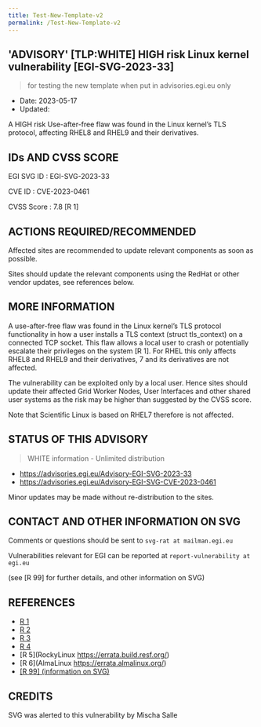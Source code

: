 ```yaml
---
title: Test-New-Template-v2
permalink: /Test-New-Template-v2
---
```


## 'ADVISORY' [TLP:WHITE] HIGH risk Linux kernel vulnerability [EGI-SVG-2023-33]

> for testing the new template when put in advisories.egi.eu only

- Date: 2023-05-17
- Updated:

A HIGH risk Use-after-free flaw was found in the Linux kernel’s TLS protocol, affecting
RHEL8 and RHEL9 and their derivatives.

## IDs AND CVSS SCORE

EGI SVG ID : EGI-SVG-2023-33

CVE ID : CVE-2023-0461

CVSS Score : 7.8 [R 1]

## ACTIONS REQUIRED/RECOMMENDED

Affected sites are recommended to update relevant components as soon as possible.

Sites should update the relevant components using the RedHat or other vendor updates, see
references below.

## MORE INFORMATION

A use-after-free flaw was found in the Linux kernel’s TLS protocol functionality in how a
user installs a TLS context (struct tls_context) on a connected TCP socket. This flaw
allows a local user to crash or potentially escalate their privileges on the system [R 1].
For RHEL this only affects RHEL8 and RHEL9 and their derivatives, 7 and its
derivatives are not affected.

The vulnerability can be exploited only by a local user. Hence sites should update their
affected Grid Worker Nodes, User Interfaces and other shared user systems as the risk may
be higher than suggested by the CVSS score.

Note that Scientific Linux is based on RHEL7 therefore is not affected.

## STATUS OF THIS ADVISORY

> WHITE information - Unlimited distribution

- https://advisories.egi.eu/Advisory-EGI-SVG-2023-33
- https://advisories.egi.eu/Advisory-EGI-SVG-CVE-2023-0461

Minor updates may be made without re-distribution to the sites.

## CONTACT AND OTHER INFORMATION ON SVG

Comments or questions should be sent to `svg-rat at mailman.egi.eu`

Vulnerabilities relevant for EGI can be reported at `report-vulnerability at egi.eu`

(see [R 99] for further details, and other information on SVG)

## REFERENCES

- [R 1](https://access.redhat.com/security/cve/CVE-2023-0461)
- [R 2](https://lists.centos.org/pipermail/centos-announce/)
- [R 3](https://security-tracker.debian.org/tracker/CVE-2023-0461)
- [R 4](https://ubuntu.com/security/CVE-2023-0461)
- [R 5](RockyLinux https://errata.build.resf.org/)
- [R 6](AlmaLinux https://errata.almalinux.org/)
- [[R 99] (information on SVG)](https://confluence.egi.eu/display/EGISVG/SVG+Advisories)

## CREDITS

SVG was alerted to this vulnerability by Mischa Salle
